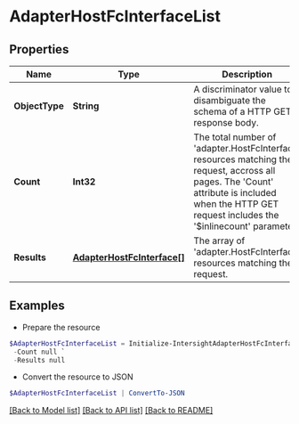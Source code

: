 # AdapterHostFcInterfaceList
## Properties

Name | Type | Description | Notes
------------ | ------------- | ------------- | -------------
**ObjectType** | **String** | A discriminator value to disambiguate the schema of a HTTP GET response body. | 
**Count** | **Int32** | The total number of &#39;adapter.HostFcInterface&#39; resources matching the request, accross all pages. The &#39;Count&#39; attribute is included when the HTTP GET request includes the &#39;$inlinecount&#39; parameter. | [optional] 
**Results** | [**AdapterHostFcInterface[]**](AdapterHostFcInterface.md) | The array of &#39;adapter.HostFcInterface&#39; resources matching the request. | [optional] 

## Examples

- Prepare the resource
```powershell
$AdapterHostFcInterfaceList = Initialize-IntersightAdapterHostFcInterfaceList  -ObjectType null `
 -Count null `
 -Results null
```

- Convert the resource to JSON
```powershell
$AdapterHostFcInterfaceList | ConvertTo-JSON
```

[[Back to Model list]](../README.md#documentation-for-models) [[Back to API list]](../README.md#documentation-for-api-endpoints) [[Back to README]](../README.md)


